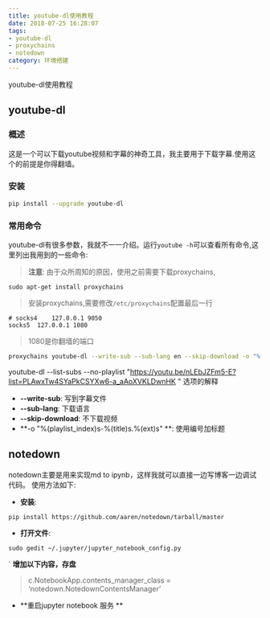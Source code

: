 ```yaml
---
title: youtube-dl使用教程
date: 2018-07-25 16:28:07
tags: 
- youtube-dl 
- proxychains 
- notedown
category: 环境搭建
---
```

youtube-dl使用教程
<!-- more -->
## youtube-dl

### 概述
这是一个可以下载youtube视频和字幕的神奇工具，我主要用于下载字幕.使用这个的前提是你得翻墙。

### 安装
```bash
pip install --upgrade youtube-dl
```

### 常用命令

youtube-dl有很多参数，我就不一一介绍。运行`youtube -h`可以查看所有命令,这里列出我用到的一些命令:

> **注意**:
> 由于众所周知的原因，使用之前需要下载proxychains,
```
sudo apt-get install proxychains
```
> 安装proxychains,需要修改`/etc/proxychains`配置最后一行
```
# socks4    127.0.0.1 9050
socks5  127.0.0.1 1080
```
> 1080是你翻墙的端口

```bash
proxychains youtube-dl --write-sub --sub-lang en --skip-download -o "%(playlist_index)s-%(title)s.%(ext)s" "https://www.youtube.com/playlist?list=PLAwxTw4SYaPkCSYXw6-a_aAoXVKLDwnHK"
 ```
 youtube-dl --list-subs --no-playlist "https://youtu.be/nLEbJZFm5-E?list=PLAwxTw4SYaPkCSYXw6-a_aAoXVKLDwnHK "
选项的解释
* **--write-sub**: 写到字幕文件
* **--sub-lang**: 下载语言
* **--skip-download**: 不下载视频
* **-o "%(playlist_index)s-%(title)s.%(ext)s" **: 使用编号加标题

## notedown
notedown主要是用来实现md to ipynb，这样我就可以直接一边写博客一边调试代码。
使用方法如下:

- **安装**:
```
pip install https://github.com/aaren/notedown/tarball/master
```
- **打开文件**:
```
sudo gedit ~/.jupyter/jupyter_notebook_config.py
```
` **增加以下内容，存盘**

> c.NotebookApp.contents_manager_class = ‘notedown.NotedownContentsManager’

- **重启jupyter notebook 服务 **